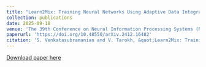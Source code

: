 ```yaml
---
title: "Learn2Mix: Training Neural Networks Using Adaptive Data Integration"
collection: publications
date: 2025-09-18
venue: 'The 39th Conference on Neural Information Processing Systems (NeurIPS 2025)'
paperurl: 'https://doi.org/10.48550/arXiv.2412.16482'
citation: 'S. Venkatasubramanian and V. Tarokh, &quot;Learn2Mix: Training Neural Networks Using Adaptive Data Integration,&quot; <i>The 39th Conference on Neural Information Processing Systems</i>, 2025, doi: 10.48550/arXiv.2412.16482.'
---
```


[Download paper here](https://arxiv.org/abs/2412.16482)

